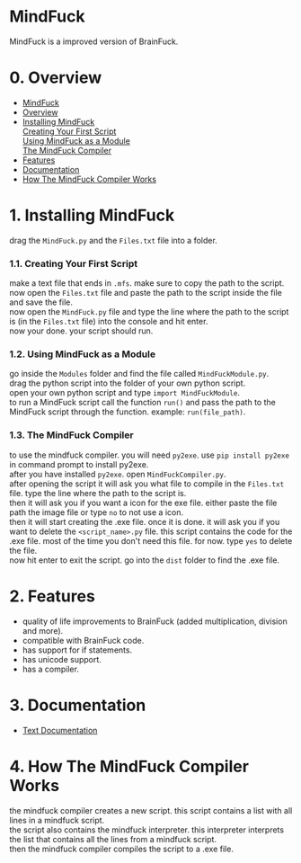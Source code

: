 # MindFuck

MindFuck is a improved version of BrainFuck.

# 0. Overview

* [MindFuck](#mindfuck)<br>
* [Overview](#0-overview)<br>
* [Installing MindFuck](#1-installing-mindfuck)<br>
  [Creating Your First Script](#11-creating-your-first-script)<br>
  [Using MindFuck as a Module](#12-using-mindfuck-as-a-module)<br>
  [The MindFuck Compiler](#13-the-mindfuck-compiler)<br>
* [Features](#2-features)<br>
* [Documentation](#3-documentation)<br>
* [How The MindFuck Compiler Works](#4-how-the-mindfuck-compiler-works)<br>

# 1. Installing MindFuck

drag the `MindFuck.py` and the `Files.txt` file into a folder.<br>

### 1.1. Creating Your First Script

make a text file that ends in `.mfs`. make sure to copy the path to the script.<br>
now open the `Files.txt` file and paste the path to the script inside the file and save the file.<br>
now open the `MindFuck.py` file and type the line where the path to the script is (in the `Files.txt` file) into the console and hit enter.<br>
now your done. your script should run.<br>

### 1.2. Using MindFuck as a Module

go inside the `Modules` folder and find the file called `MindFuckModule.py`.<br>
drag the python script into the folder of your own python script.<br>
open your own python script and type `import MindFuckModule`.<br>
to run a MindFuck script call the function `run()` and pass the path to the MindFuck script through the function. example: `run(file_path)`.<br>

### 1.3. The MindFuck Compiler

to use the mindfuck compiler. you will need `py2exe`. use `pip install py2exe` in command prompt to install py2exe.<br>
after you have installed `py2exe`. open `MindFuckCompiler.py`.<br>
after opening the script it will ask you what file to compile in the `Files.txt` file. type the line where the path to the script is.<br>
then it will ask you if you want a icon for the exe file. either paste the file path the image file or type `no` to not use a icon.<br>
then it will start creating the .exe file. once it is done. it will ask you if you want to delete the `<script_name>.py` file.
this script contains the code for the .exe file. most of the time you don't need this file. for now. type `yes` to delete the file.<br>
now hit enter to exit the script. go into the `dist` folder to find the .exe file.

# 2. Features

* quality of life improvements to BrainFuck (added multiplication, division and more).
* compatible with BrainFuck code.
* has support for if statements.
* has unicode support.
* has a compiler.

# 3. Documentation

* [Text Documentation](Docs/Mind%20Fuck%20Text%20Docs.txt)<br>

# 4. How The MindFuck Compiler Works

the mindfuck compiler creates a new script. this script contains a list with all lines in a mindfuck script.<br>
the script also contains the mindfuck interpreter. this interpreter interprets the list that contains all the lines from a mindfuck script.<br>
then the mindfuck compiler compiles the script to a .exe file.<br>
